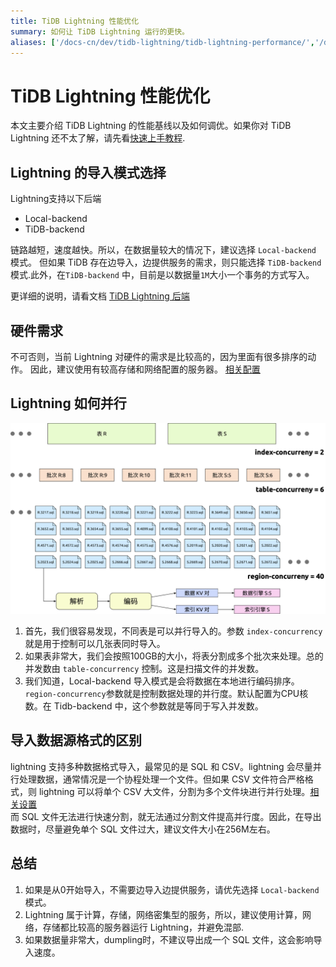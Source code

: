 ```yaml
---
title: TiDB Lightning 性能优化
summary: 如何让 TiDB Lightning 运行的更快。
aliases: ['/docs-cn/dev/tidb-lightning/tidb-lightning-performance/','/docs-cn/dev/reference/tools/tidb-lightning/performance/']
---
```


# TiDB Lightning 性能优化
本文主要介绍 TiDB Lightning 的性能基线以及如何调优。如果你对 TiDB Lightning 还不太了解，请先看[快速上手教程](https://docs.pingcap.com/zh/tidb/stable/get-started-with-tidb-lightning).

## Lightning 的导入模式选择
Lightning支持以下后端
- Local-backend
- TiDB-backend

链路越短，速度越快。所以，在数据量较大的情况下，建议选择 `Local-backend` 模式。
但如果 TiDB 存在边导入，边提供服务的需求，则只能选择 `TiDB-backend` 模式.此外，在`TiDB-backend` 中，目前是以数据量`1M`大小一个事务的方式写入。

更详细的说明，请看文档 [TiDB Lightning 后端](https://docs.pingcap.com/zh/tidb/stable/tidb-lightning-backends)

## 硬件需求
不可否则，当前 Lightning 对硬件的需求是比较高的，因为里面有很多排序的动作。
因此，建议使用有较高存储和网络配置的服务器。
[相关配置](https://docs.pingcap.com/zh/tidb/stable/deploy-tidb-lightning#%E7%A1%AC%E4%BB%B6%E9%9C%80%E6%B1%82)

## Lightning 如何并行
![Lightning的并行](/media/lightning/lightning-concurrency.png)

1. 首先，我们很容易发现，不同表是可以并行导入的。参数 `index-concurrency` 就是用于控制可以几张表同时导入。
2. 如果表非常大，我们会按照100GB的大小，将表分割成多个批次来处理。总的并发数由 `table-concurrency` 控制。这是扫描文件的并发数。
3. 我们知道，Local-backend 导入模式是会将数据在本地进行编码排序。`region-concurrency`参数就是控制数据处理的并行度。默认配置为CPU核数。在 Tidb-backend 中，这个参数就是等同于写入并发数。

## 导入数据源格式的区别
lightning 支持多种数据格式导入，最常见的是 SQL 和 CSV。lightning 会尽量并行处理数据，通常情况是一个协程处理一个文件。但如果 CSV 文件符合严格格式，则 lightning 可以将单个 CSV 大文件，分割为多个文件块进行并行处理。[相关设置](https://docs.pingcap.com/zh/tidb/v5.3/migrate-from-csv-using-tidb-lightning#%E8%AE%BE%E7%BD%AE-strict-format-%E5%90%AF%E7%94%A8%E4%B8%A5%E6%A0%BC%E6%A0%BC%E5%BC%8F)  
而 SQL 文件无法进行快速分割，就无法通过分割文件提高并行度。因此，在导出数据时，尽量避免单个 SQL 文件过大，建议文件大小在256M左右。

## 总结
1. 如果是从0开始导入，不需要边导入边提供服务，请优先选择 `Local-backend` 模式。
2. Lightning 属于计算，存储，网络密集型的服务，所以，建议使用计算，网络，存储都比较高的服务器运行 Lightning，并避免混部.
3. 如果数据量非常大，dumpling时，不建议导出成一个 SQL 文件，这会影响导入速度。

